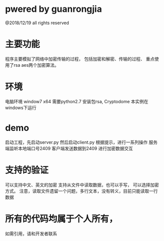 # pwered by guanrongjia
@2018/12/19
all rights reserved

# 主要功能
程序主要模拟了网络中加密传输的过程，
包括加密和解密、传输的过程、
重点使用了rsa aes两个加密算法。

# 环境
电脑环境 window7 x64
需要python2.7
安装包rsa, Cryptodome
本实例在windows下运行

# demo
启动工程，先启动server.py
然后启动client.py
根据提示，进行一系列操作
服务端监听本地端口号2409
客户端发送数据到2409
进行加密数据交互

# 支持的验证
可以支持中文、英文的加密
支持从文件中读取数据，也可以手写，
可以选择加密方式。
注意，读取文件遗留一个问题，多行文本，没有转义，目前只能读取一行数据

# 所有的代码均属于个人所有，
如需引用，请和开发者联系


